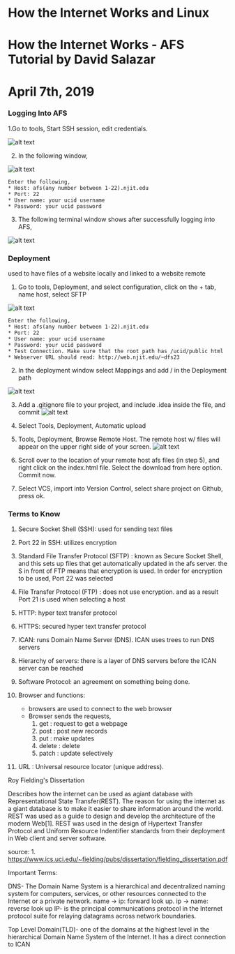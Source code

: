 # How the Internet Works and Linux
# How the Internet Works - AFS Tutorial by David Salazar
# April 7th, 2019


### Logging Into AFS 

1.Go to tools, Start SSH session, edit credentials.

![alt text](img/AFSlogging1.PNG)

2. In the following window,

![alt text](img/AFSLogging2.PNG)

    Enter the following, 
    * Host: afs(any number between 1-22).njit.edu
    * Port: 22
    * User name: your ucid username
    * Password: your ucid password
    
3. The following terminal window shows after successfully logging into AFS, 

![alt text](img/AFSLogging3.PNG)


### Deployment
used to have files of a website locally and linked to a website remote 

1. Go to tools, Deployment, and select configuration, click on the + tab, name host, select SFTP

![alt text](img/AFSLogging4.PNG) 

    Enter the following, 
    * Host: afs(any number between 1-22).njit.edu
    * Port: 22
    * User name: your ucid username
    * Password: your ucid password
    * Test Connection. Make sure that the root path has /ucid/public html
    * Webserver URL should read: http://web.njit.edu/~dfs23
    
2. In the deployment window select Mappings and add / in the Deployment path 

![alt text](img/AFSLogging5.PNG)

3. Add a .gitignore file to your project, and include .idea inside the file, and commit
![alt text](img/AFSLogging6.PNG)

4. Select Tools, Deployment, Automatic upload

5. Tools, Deployment, Browse Remote Host. The remote host w/ files will appear on the upper right side of your screen.
![alt text](img/AFSLogging7.PNG)

6. Scroll over to the location of your remote host afs files (in step 5), and right click on the index.html file. 
   Select the download from here option. Commit now. 

7. Select VCS, import into Version Control, select share project on Github, press ok. 
   



### Terms to Know 
1. Secure Socket Shell (SSH): used for sending text files 
2. Port 22 in SSH: utilizes encryption
3. Standard File Transfer Protocol (SFTP) :      known as Secure Socket Shell, and this 
                                                 sets up files that get automatically updated
                                                 in the afs server. the S in front of FTP means 
                                                 that encryption is used. In order for encryption
                                                 to be used, Port 22 was selected
4. File Transfer Protocol (FTP) :       does not use encryption. and as a result Port 21 is used when 
                                        selecting a host 

5. HTTP: hyper text transfer protocol 
6. HTTPS: secured hyper text transfer protocol 
7. ICAN: runs Domain Name Server (DNS). ICAN uses trees to run DNS servers
8. Hierarchy of servers: there is a layer of DNS servers before the ICAN server can be reached 
9. Software Protocol: an agreement on something being done. 
10. Browser and functions: 
    
    
    * browsers are used to connect to the web browser
    * Browser sends the requests, 
        1. get    : request to get a webpage
        2. post   : post new records
        3. put    : make updates
        4. delete : delete 
        5. patch  : update selectively 

11. URL : Universal resource locator (unique address). 

Roy Fielding's Dissertation

Describes how the internet can be used as agiant database with Representational State Transfer(REST). The reason for 
using the internet as a giant database is to make it easier to share information around the world. REST was used as a 
guide to design and develop the architecture of the modern Web[1]. REST was used in the design of Hypertext Transfer 
Protocol and Uniform Resource Indentifier standards from their deployment in Web client and server software.

source:     1. https://www.ics.uci.edu/~fielding/pubs/dissertation/fielding_dissertation.pdf

Important Terms:

DNS- The Domain Name System is a hierarchical and decentralized naming system for computers, services, or other resources connected to the Internet or a private network.
     name -> ip: forward look up. ip -> name: reverse look up
IP-  is the principal communications protocol in the Internet protocol suite for relaying datagrams across network boundaries.

Top Level Domain(TLD)- one of the domains at the highest level in the hierarchical Domain Name System of the Internet. It has a direct connection to ICAN


